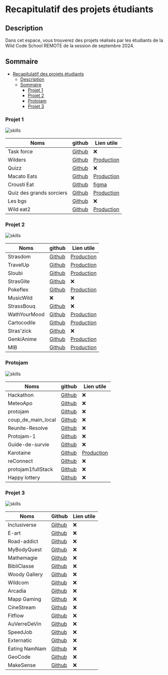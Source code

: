 # Recapitulatif des projets étudiants

## Description

Dans cet espace, vous trouverez des projets réalisés par les étudiants de la Wild Code School REMOTE de la session de septembre 2024.

## Sommaire

- [Recapitulatif des projets étudiants](#recapitulatif-des-projets-étudiants)
  - [Description](#description)
  - [Sommaire](#sommaire)
    - [Projet 1](#projet-1)
    - [Projet 2](#projet-2)
    - [Protojam](#protojam)
    - [Projet 3](#projet-3)

### Projet 1

![skills](https://skillicons.dev/icons?i=html,css,git,github,figma,js)

| Noms                     | github                                                              | Lien utile                                                                                                       |
| ------------------------ | ------------------------------------------------------------------- | ---------------------------------------------------------------------------------------------------------------- |
| Task force               | [Github](https://github.com/mathildeglet-cmd/Task-force)            | ❌                                                                                                               |
| Wilders                  | [Github](https://github.com/rudy-flexcode/CFJR-developpeur-web)     | [Production](https://rudy-flexcode.github.io/CFJR-developpeur-web/)                                              |
| Quizz                    | [Github](https://github.com/RomainVarra/QuizZzZ)                    | ❌                                                                                                               |
| Macato Eats              | [Github](https://github.com/NzlThomas/Macato-Eats)                  | [Production](https://nzlthomas.github.io/Macato-Eats/)                                                           |
| Crousti Eat              | [Github](https://github.com/Remi-Dubus/Projet_de_groupe_n1)         | [figma](https://www.figma.com/design/gterNoDAJ5qWDyy3IgWYJp/Semi-Croustillance?node-id=0-1&t=zKmCmdC8uEue6Rbv-1) |
| Quiz des grands sorciers | [Github](https://github.com/CharlesCatto/quizProject)               | [Production](https://charlescatto.github.io/quizProject/)                                                        |
| Les bgs                  | [Github](https://github.com/deknuydtbenjamin/project_trombinoscope) | ❌                                                                                                               |
| Wild eat2                | [Github](https://github.com/ryandecian/wild-eat2)                   | [Production](https://ryandecian.github.io/wild-eat2/)                                                            |

### Projet 2

![skills](https://skillicons.dev/icons?i=html,css,react,vite,git,github,figma,ts,githubactions)

| Noms         | github                                                                                          | Lien utile                                                                                     |
| ------------ | ----------------------------------------------------------------------------------------------- | ---------------------------------------------------------------------------------------------- |
| Strasdom     | [Github](https://github.com/WildCodeSchool-2024-09/js-remote-orange-P2-strasdom)                | [Production](https://js-remote-orange-p2-strasdom-client.vercel.app/)                          |
| TravelUp     | [Github](https://github.com/WildCodeSchool-2024-09/JS-RemoteFR-Crew404-P2-TravelUp)             | [Production](https://travel-up.netlify.app/)                                                   |
| Sloubi       | [Github](https://github.com/WildCodeSchool-2024-09/JS-RemoteFR-Vert-CrewCodeIle-Sloubi-P2)      | [Production](https://boarder-line-project-client.vercel.app/)                                  |
| StrasGite    | [Github](https://github.com/WildCodeSchool-2024-09/js-remote-orange-P2-strasgite)               | ❌                                                                                             |
| Pokeflex     | [Github](https://github.com/WildCodeSchool-2024-09/JS-RemoteFR-Crew404-P2-Pokeflex)             | [Production](https://pokeflex-wild.netlify.app/)                                               |
| MusicWild    | ❌                                                                                              | ❌                                                                                             |
| StrassBouq   | [Github](https://github.com/WildCodeSchool-2024-09/js-remote-orange-P2-strasbouq)               | ❌                                                                                             |
| WathYourMood | [Github](https://github.com/WildCodeSchool-2024-09/JS-RemoteFR-Crew404-P2-WatchYourMood)        | [Production](https://watchyourmood.netlify.app/)                                               |
| Cartocodile  | [Github](https://github.com/WildCodeSchool-2024-09/JS-RemoteFR-Vert-CrewCodeIle-CartoCodile-P2) | [Production](https://js-remote-fr-vert-crew-code-ile-carto-codile-p2-marco-client.vercel.app/) |
| Stras'zick   | [Github](https://github.com/WildCodeSchool-2024-09/js-remote-orange-P2-straszik)                | ❌                                                                                             |
| GenkiAnime   | [Github](https://github.com/WildCodeSchool-2024-09/JS-RemoteFR-Crew404-P2-Anime)                | [Production](https://genkianime.netlify.app/)                                                  |
| MIB          | [Github](https://github.com/WildCodeSchool-2024-09/JS-RemoteFR-Vert-CrewCodeIle-MIB-P2)         | [Production](https://mib-wcs-news.vercel.app/)                                                 |

### Protojam

![skills](https://skillicons.dev/icons?i=html,css,react,vite,git,github,figma,ts,npm)

| Noms               | github                                                                | Lien utile                                  |
| ------------------ | --------------------------------------------------------------------- | ------------------------------------------- |
| Hackathon          | [Github](https://github.com/Juloh-tuc/Hackathon)                      | ❌                                          |
| MeteoApo           | [Github](https://github.com/RomainVarra/MeteoApo)                     | ❌                                          |
| protojam           | [Github](https://github.com/Qiu-Nick/protoJam/tree/main/my-react-app) | ❌                                          |
| coup_de_main_local | [Github](https://github.com/maximetricoche/coup_de_main_local)        | ❌                                          |
| Reunite-Resolve    | [Github](https://github.com/Maanon22/Reunite-Resolve)                 | ❌                                          |
| Protojam-1         | [Github](https://github.com/Alexhian/protojam-1)                      | ❌                                          |
| Guide-de-survie    | [Github](https://github.com/Foxrim/Guide-de-survie)                   | ❌                                          |
| Karotaine          | [Github](https://github.com/mathildeglet-cmd/Karotaine)               | [Production](https://karotaine.vercel.app/) |
| reConnect          | [Github](https://github.com/rudy-flexcode/reConnect)                  | ❌                                          |
| protojam1fullStack | [Github](https://github.com/clement4444/protojam1FullStatk)           | ❌                                          |
| Happy lottery      | [Github](https://github.com/LudovicAd95/Happy-lottery-)               | ❌                                          |

### Projet 3

![skills](https://skillicons.dev/icons?i=css,react,vite,git,github,figma,ts,githubactions,nodejs,mysql,npm)

| Noms          | Github                                                                                           | Lien utile |
| ------------- | ------------------------------------------------------------------------------------------------ | ---------- |
| Inclusiverse  | [Github](https://github.com/WildCodeSchool-2024-09/JS-RemoteFR-Crew404-Inclusiverse)             | ❌         |
| E-art         | [Github](https://github.com/WildCodeSchool-2024-09/JS-RemoteFR-Crew404-E-Art)                    | ❌         |
| Road-addict   | [Github](https://github.com/WildCodeSchool-2024-09/JS-RemoteFR-Crew404-Vroom)                    | ❌         |
| MyBodyQuest   | [Github](https://github.com/WildCodeSchool-2024-09/JS-RemoteFR-Crew404-MyBodyQuest)              | ❌         |
| Mathemagie    | [Github](https://github.com/WildCodeSchool-2024-09/JS-RemoteFR-Crew404-Mathemagie)               | ❌         |
| BibliClasse   | [Github](https://github.com/WildCodeSchool-2024-09/JS-RemoteFR-Vendangeurs-P3-BiblioClasse)      | ❌         |
| Woody Gallery | [Github](https://github.com/WildCodeSchool-2024-09/JS-RemoteFR-Vendangeurs-P3-Woody-Gallery)     | ❌         |
| Wildcom       | [Github](https://github.com/WildCodeSchool-2024-09/JS-RemoteFR-Vendangeurs-P3-WildCom)           | ❌         |
| Arcadia       | [Github](https://github.com/WildCodeSchool-2024-09/JS-RemoteFR-Vendangeurs-P3-Arcadia)           | ❌         |
| Mapp Gaming   | [Github](https://github.com/WildCodeSchool-2024-09/JS-RemoteFR-Vendangeurs-P3-Mapp-Gaming)       | ❌         |
| CineStream    | [Github](https://github.com/WildCodeSchool-2024-09/js-remote-orange-P3-cinestream)               | ❌         |
| Fitflow       | [Github](https://github.com/WildCodeSchool-2024-09/js-remote-orange-P3-fitflow)                  | ❌         |
| AuVerreDeVin  | [Github](https://github.com/WildCodeSchool-2024-09/js-remote-orange-P3-auverredevin)             | ❌         |
| SpeedJob      | [Github](https://github.com/WildCodeSchool-2024-09/js-remote-orange-P3-speedjob)                 | ❌         |
| Externatic    | [Github](https://github.com/WildCodeSchool-2024-09/JS-RemoteFR-Vert-CrewCodeIle-Externatic-P3)   | ❌         |
| Eating NamNam | [Github](https://github.com/WildCodeSchool-2024-09/JS-RemoteFR-Vert-CrewCodeIle-EatingNamNam-P3) | ❌         |
| GeoCode       | [Github](https://github.com/WildCodeSchool-2024-09/JS-RemoteFR-Vert-CrewCodeIle-GeoCode-P3)      | ❌         |
| MakeSense     | [Github](https://github.com/WildCodeSchool-2024-09/JS-RemoteFR-Vert-CrewCodeIle-MakeSense-P3)    | ❌         |
